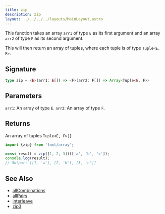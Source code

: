 ```yaml
---
title: zip
description: zip
layout: ../../../../layouts/MainLayout.astro
---
```

This function takes 
an array `arr1` of type `E` as its first argument 
and
an array `arr2` of type `F` as its second argument. 

This will then return an array of tuples, where each tuple is of type `Tuple<E, F>`.

## Signature

```ts
type zip = <E>(arr1: E[]) => <F>(arr2: F[]) => Array<Tuple<E, F>>
```

## Parameters

`arr1`: An array of type `E`.
`arr2`: An array of type `F`.

## Returns

An array of tuples `Tuple<E, F>[]`

```ts
import {zip} from 'fnxt/array';

const result = zip([1, 2, 3])(['a', 'b', 'c']);
console.log(result);
// Output: [[1, 'a'], [2, 'b'], [3, 'c']]
```

## See Also
- [allCombinations](/core/en/array/operator/allCombinations)
- [allPairs](/core/en/array/operator/allPairs)
- [interleave](/core/en/array/operator/interleave)
- [zip3](/core/en/array/operator/zip3)
